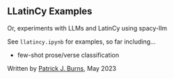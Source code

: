 ## LLatinCy Examples
Or, experiments with LLMs and LatinCy using spacy-llm

See `llatincy.ipynb` for examples, so far including...
- few-shot prose/verse classification

Written by [Patrick J. Burns](www.github.com/diyclassics), May 2023
